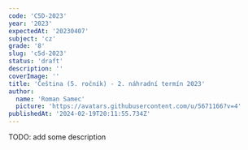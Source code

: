 ```yaml
---
code: 'C5D-2023'
year: '2023'
expectedAt: '20230407'
subject: 'cz'
grade: '8'
slug: 'c5d-2023'
status: 'draft'
description: ''
coverImage: ''
title: 'Čeština (5. ročník) - 2. náhradní termín 2023'
author:
  name: 'Roman Samec'
  picture: 'https://avatars.githubusercontent.com/u/5671166?v=4'
publishedAt: '2024-02-19T20:11:55.734Z'
---
```


TODO: add some description